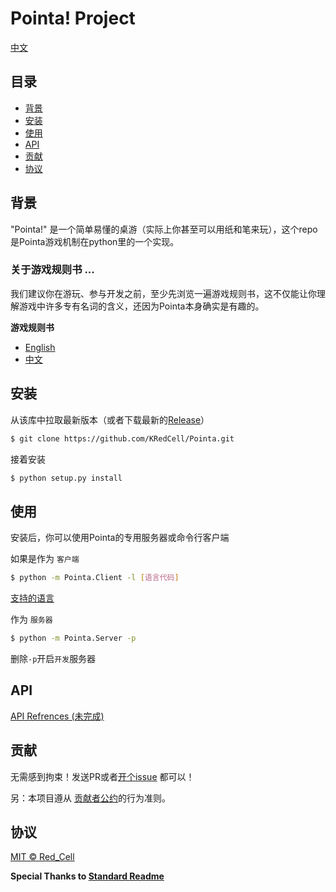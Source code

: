 # Pointa! Project

[中文](docs/README_ZH.md)

## 目录

- [背景](#背景)
- [安装](#安装)
- [使用](#使用)
- [API](#api)
- [贡献](#贡献)
- [协议](#协议)

## 背景
"Pointa!" 是一个简单易懂的桌游（实际上你甚至可以用纸和笔来玩），这个repo是Pointa游戏机制在python里的一个实现。


### 关于游戏规则书 ...
我们建议你在游玩、参与开发之前，至少先浏览一遍游戏规则书，这不仅能让你理解游戏中许多专有名词的含义，还因为Pointa本身确实是有趣的。

**游戏规则书**
- [English](docs/GameInstruction.md)
- [中文](docs/GameInstruction_ZH.md)

## 安装

从该库中拉取最新版本（或者下载最新的[Release](https://github.com/KRedCell/Pointa/releases)）
```sh
$ git clone https://github.com/KRedCell/Pointa.git
```
接着安装
```sh
$ python setup.py install
```

## 使用

安装后，你可以使用Pointa的专用服务器或命令行客户端

如果是作为 `客户端`
```sh
$ python -m Pointa.Client -l [语言代码]
```
[支持的语言](docs/SupportedLanguages.md)

作为 `服务器`
```sh
$ python -m Pointa.Server -p
```
删除`-p`开启`开发`服务器 


## API
[API Refrences (未完成)](docs/Pointa_Web_API_Refrences.md)

## 贡献
无需感到拘束！发送PR或者[开个issue](https://github.com/KRedCell/Pointa/issues/new) 都可以！

另：本项目遵从 [贡献者公约](http://contributor-covenant.org/version/1/3/0/)的行为准则。

## 协议

[MIT © Red_Cell](../LICENSE)

**Special Thanks to [Standard Readme](https://github.com/RichardLitt/standard-readme)**